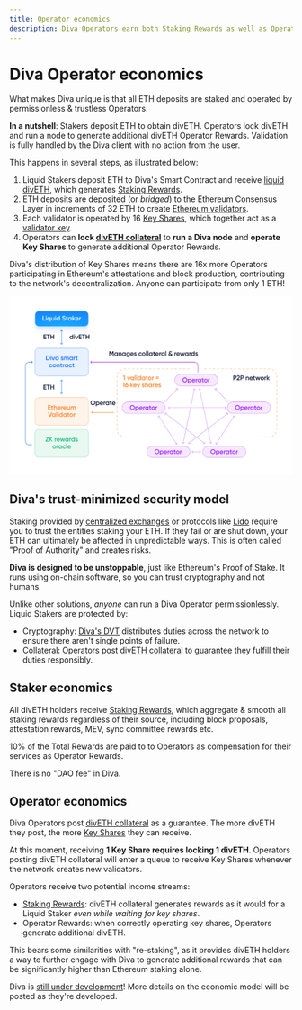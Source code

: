 ```yaml
---
title: Operator economics
description: Diva Operators earn both Staking Rewards as well as Operator Rewards by running nodes and providing collateral
---
```


# Diva Operator economics

What makes Diva unique is that all ETH deposits are staked and operated by permissionless & trustless Operators.

**In a nutshell**: Stakers deposit ETH to obtain divETH. Operators lock divETH and run a node to generate additional divETH Operator Rewards. Validation is fully handled by the Diva client with no action from the user.

This happens in several steps, as illustrated below:

1. Liquid Stakers deposit ETH to Diva's Smart Contract and receive [liquid divETH](lst), which generates [Staking Rewards](staking-rewards).
2. ETH deposits are deposited (or *bridged*) to the Ethereum Consensus Layer in increments of 32 ETH to create [Ethereum validators](glossary#validator).
3. Each validator is operated by 16 [Key Shares](glossary#key-share), which together act as a [validator key](dvt).
4. Operators can **lock [divETH collateral](glossary#collateral)** to **run a Diva node** and **operate Key Shares** to generate additional Operator Rewards.

Diva's distribution of Key Shares means there are 16x more Operators participating in Ethereum's attestations and block production, contributing to the network's decentralization. Anyone can participate from only 1 ETH!

<div style={{textAlign: 'center'}}>

![DVT architecture](img/architecture.png)
</div>

## Diva's trust-minimized security model

Staking provided by [centralized exchanges](exchanges) or protocols like [Lido](lido) require you to trust the entities staking your ETH. If they fail or are shut down, your ETH can ultimately be affected in unpredictable ways. This is often called "Proof of Authority" and creates risks.

**Diva is designed to be unstoppable**, just like Ethereum's Proof of Stake. It runs using on-chain software, so you can trust cryptography and not humans.

Unlike other solutions, *anyone* can run a Diva Operator permissionlessly. Liquid Stakers are protected by:

- Cryptography: [Diva's DVT](dvt) distributes duties across the network to ensure there aren't single points of failure.
- Collateral: Operators post [divETH collateral](glossary#collateral) to guarantee they fulfill their duties responsibly.

## Staker economics

All divETH holders receive [Staking Rewards](staking-rewards), which aggregate & smooth all staking rewards regardless of their source, including block proposals, attestation rewards, MEV, sync committee rewards etc.

10% of the Total Rewards are paid to to Operators as compensation for their services as Operator Rewards.

There is no "DAO fee" in Diva.

## Operator economics

Diva Operators post [divETH collateral](glossary#collateral) as a guarantee. The more divETH they post, the more [Key Shares](glossary#key-share) they can receive.

At this moment, receiving **1 Key Share requires locking 1 divETH**. Operators posting divETH collateral will enter a queue to receive Key Shares whenever the network creates new validators. 

Operators receive two potential income streams:

- [Staking Rewards](staking-rewards): divETH collateral generates rewards as it would for a Liquid Staker *even while waiting for key shares*.
- Operator Rewards: when correctly operating key shares, Operators generate additional divETH.

This bears some similarities with "re-staking", as it provides divETH holders a way to further engage with Diva to generate additional rewards that can be significantly higher than Ethereum staking alone.

Diva is [still under development](roadmap)! More details on the economic model will be posted as they're developed.
